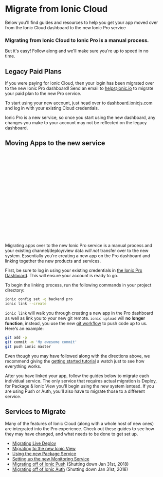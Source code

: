 # Migrate from Ionic Cloud

Below you'll find guides and resources to help you get your app moved over from the Ionic Cloud dashboard to the new Ionic Pro service

<div class="alert alert-warning" role="alert"><h3>Migrating from Ionic Cloud to Ionic Pro is a manual process.</h3>But it's easy! Follow along and we'll make sure you're up to speed in no time.</div>

## Legacy Paid Plans

If you were paying for Ionic Cloud, then your login has been migrated over to the new Ionic Pro dashboard! Send an email to <a href="mailto:help@ionic.io">help@ionic.io</a> to migrate your paid plan to the new Pro service.

To start using your new account, just head over to [dashboard.ionicjs.com](https://dashboard.ionicjs.com/apps) and log in with your existing Cloud credentials.

<p class="paid-notice">
  Ionic Pro is a new service, so once you start using the new dashboard, any changes you make to your account may not be reflected on the legacy dashboard.
</p>

## Moving Apps to the new service

<script src="https://fast.wistia.com/embed/medias/tpqpm4rmfl.jsonp" async></script><script src="https://fast.wistia.com/assets/external/E-v1.js" async></script><div class="wistia_responsive_padding" style="padding:56.25% 0 0 0;position:relative;"><div class="wistia_responsive_wrapper" style="height:100%;left:0;position:absolute;top:0;width:100%;"><div class="wistia_embed wistia_async_tpqpm4rmfl videoFoam=true" style="height:100%;width:100%">&nbsp;</div></div></div>

Migrating apps over to the new Ionic Pro service is a manual process and your existing channel/deploy/view data *will not* transfer over to the new system. Essentially you're creating a new app on the Pro dashboard and linking together the new products and services.

First, be sure to log in using your existing credentials in [the Ionic Pro Dashboard](https://dashboard.ionicjs.com). This will ensure your account is ready to go.

To begin the linking process, run the following commands in your project directory:

```bash
ionic config set -g backend pro
ionic link --create
```

`ionic link` will walk you through creating a new app in the Pro dashboard as well as link you to your new git remote. `ionic upload` will **no longer function**, instead, you use the new [git workflow](/docs/pro/basics/git/) to push code up to us. Here's an example:

```bash
git add -p
git commit -m 'My awesome commit'
git push ionic master
```

Even though you may have followed along with the directions above, we recommend giving the [getting started tutorial](/docs/pro/basics/getting-started/#linking-an-existing-app) a watch just to see how everything works.

After you have linked your app, follow the guides below to migrate each individual service. The only service that requires actual migration is Deploy, for Package & Ionic View you'll begin using the new system isntead. If you are using Push or Auth, you'll also have to migrate those to a different service.

## Services to Migrate

Many of the features of Ionic Cloud (along with a whole host of new ones) are integrated into the Pro experience.  Check out these guides to see how they may have changed, and what needs to be done to get set up.

* [Migrating Live Deploy](/docs/pro/migration/live-deploy.html)
* [Migrating to the new Ionic View](/docs/pro/migration/view.html)
* [Using the new Package Service](/docs/pro/migration/package.html)
* [Setting up the new Monitoring Service](/docs/pro/monitoring/)
* [Migrating off of Ionic Push](/docs/pro/migration/push.html) (Shutting down Jan 31st, 2018)
* [Migrating off of Ionic Auth](/docs/pro/migration/auth.html) (Shutting down Jan 31st, 2018)
